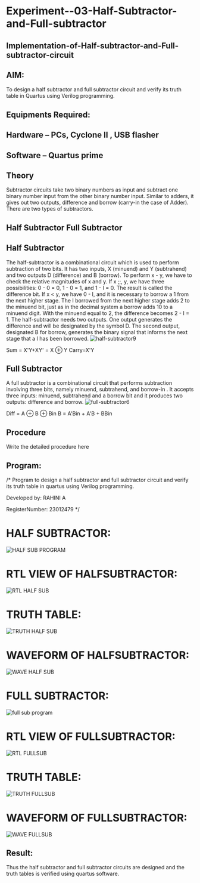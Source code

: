 # Experiment--03-Half-Subtractor-and-Full-subtractor
## Implementation-of-Half-subtractor-and-Full-subtractor-circuit
## AIM:
To design a half subtractor and full subtractor circuit and verify its truth table in Quartus using Verilog programming.

## Equipments Required:
## Hardware – PCs, Cyclone II , USB flasher
## Software – Quartus prime
## Theory
Subtractor circuits take two binary numbers as input and subtract one binary number input from the other binary number input. Similar to adders, it gives out two outputs, difference and borrow (carry-in the case of Adder). There are two types of subtractors.

## Half Subtractor Full Subtractor
## Half Subtractor
The half-subtractor is a combinational circuit which is used to perform subtraction of two bits. It has two inputs, X (minuend) and Y (subtrahend) and two outputs D (difference) and B (borrow). To perform x - y, we have to check the relative magnitudes of x and y. If x ;;, y, we have three possibilities: 0 - 0 = 0, 1 - 0 = 1, and 1 - I = 0. The result is called the difference bit. If x < y, we have 0 - I, and it is necessary to borrow a 1 from the next higher stage. The I borrowed from the next higher stage adds 2 to the minuend bit, just as in the decimal system a borrow adds 10 to a minuend digit. With the minuend equal to 2, the difference becomes 2 - I = 1. The half-subtractor needs two outputs. One output generates the difference and will be designated by the symbol D. The second output, designated B for borrow, generates the binary signal that informs the next stage that a I has been borrowed.
![half-subtractor9](https://user-images.githubusercontent.com/36288975/166112538-58c3bc7c-ee5d-4e6a-ac8d-8e8328efe27a.png)


Sum = X'Y+XY' = X ⊕ Y
Carry=X'Y

## Full Subtractor
A full subtractor is a combinational circuit that performs subtraction involving three bits, namely minuend, subtrahend, and borrow-in . It accepts three inputs: minuend, subtrahend and a borrow bit and it produces two outputs: difference and borrow. 
![full-subtractor6](https://user-images.githubusercontent.com/36288975/166112541-24c68359-3de8-4674-ae22-8272ffc385ed.png)


Diff = A ⊕ B ⊕ Bin B = A'Bin + A'B + BBin

## Procedure



Write the detailed procedure here 


## Program:
/*
Program to design a half subtractor and full subtractor circuit and verify its truth table in quartus using Verilog programming.

Developed by: RAHINI A

RegisterNumber:  23012479
*/

# HALF SUBTRACTOR:

![HALF SUB PROGRAM](https://github.com/RahiniAchudhan/Experiment--03-Half-Subtractor-and-Full-subtractor/assets/145742838/069fce14-d5e8-467c-92d6-098e0ed74b7b)

# RTL VIEW OF HALFSUBTRACTOR:

![RTL HALF SUB](https://github.com/RahiniAchudhan/Experiment--03-Half-Subtractor-and-Full-subtractor/assets/145742838/e86c6c9b-fbeb-46c6-9dd3-4d9cb7015ef0)

# TRUTH TABLE:

![TRUTH HALF SUB](https://github.com/RahiniAchudhan/Experiment--03-Half-Subtractor-and-Full-subtractor/assets/145742838/5cb5493b-54fd-41ed-9722-219a80d62a13)

# WAVEFORM OF HALFSUBTRACTOR:

![WAVE HALF SUB](https://github.com/RahiniAchudhan/Experiment--03-Half-Subtractor-and-Full-subtractor/assets/145742838/8ccaa062-e4db-44a8-802c-58b9c133e9d3)


# FULL SUBTRACTOR:

![full sub program](https://github.com/RahiniAchudhan/Experiment--03-Half-Subtractor-and-Full-subtractor/assets/145742838/05f43306-462e-437e-b3e4-a1330b8deaf5)

# RTL VIEW OF FULLSUBTRACTOR:

![RTL FULLSUB](https://github.com/RahiniAchudhan/Experiment--03-Half-Subtractor-and-Full-subtractor/assets/145742838/93c871f3-7193-43c4-8f66-5f1f207b3ebe)

# TRUTH TABLE:

![TRUTH FULLSUB](https://github.com/RahiniAchudhan/Experiment--03-Half-Subtractor-and-Full-subtractor/assets/145742838/1dd740d6-a351-483f-a638-d151f9f148cf)

# WAVEFORM OF FULLSUBTRACTOR:

![WAVE FULLSUB](https://github.com/RahiniAchudhan/Experiment--03-Half-Subtractor-and-Full-subtractor/assets/145742838/9b407083-0ba7-43b0-99eb-73707b975f02)

## Result:
Thus the half subtractor and full subtractor circuits are designed and the truth tables is verified using quartus software.
